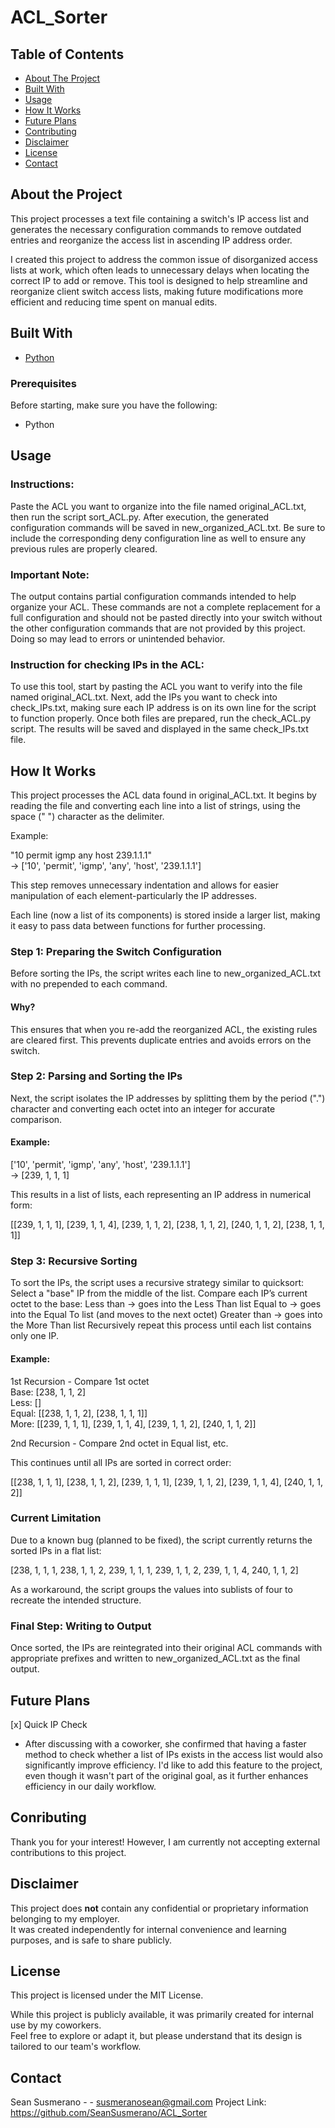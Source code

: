 # ACL_Sorter

## Table of Contents
- [About The Project](#about-the-project)
- [Built With](#built-with)
- [Usage](#usage)
- [How It Works](#how-it-works)
- [Future Plans](#future-plans)
- [Contributing](#contributing)
- [Disclaimer](#disclaimer)
- [License](#license)
- [Contact](#contact)

## About the Project
This project processes a text file containing a switch's IP access list and generates the necessary configuration commands to remove outdated entries and reorganize the access list in ascending IP address order.

I created this project to address the common issue of disorganized access lists at work, which often leads to unnecessary delays when locating the correct IP to add or remove. This tool is designed to help streamline and reorganize client switch access lists, making future modifications more efficient and reducing time spent on manual edits.


## Built With
- [Python](https://www.python.org/)

### Prerequisites
   Before starting, make sure you have the following:
   - Python


## Usage
### Instructions:
Paste the ACL you want to organize into the file named original_ACL.txt, then run the script sort_ACL.py. After execution, the generated configuration commands will be saved in new_organized_ACL.txt.
Be sure to include the corresponding deny configuration line as well to ensure any previous rules are properly cleared.

### Important Note:
The output contains partial configuration commands intended to help organize your ACL. These commands are not a complete replacement for a full configuration and should not be pasted directly into your switch without the other configuration commands that are not provided by this project. Doing so may lead to errors or unintended behavior.

### Instruction for checking IPs in the ACL:
To use this tool, start by pasting the ACL you want to verify into the file named original_ACL.txt. Next, add the IPs you want to check into check_IPs.txt, making sure each IP address is on its own line for the script to function properly. Once both files are prepared, run the check_ACL.py script. The results will be saved and displayed in the same check_IPs.txt file.


## How It Works

This project processes the ACL data found in original_ACL.txt. It begins by reading the file and converting each line into a list of strings, using the space (" ") character as the delimiter.

Example:

"10 permit igmp any host 239.1.1.1"  
→ ['10', 'permit', 'igmp', 'any', 'host', '239.1.1.1']

This step removes unnecessary indentation and allows for easier manipulation of each element-particularly the IP addresses.

Each line (now a list of its components) is stored inside a larger list, making it easy to pass data between functions for further processing.

### Step 1: Preparing the Switch Configuration

Before sorting the IPs, the script writes each line to new_organized_ACL.txt with no prepended to each command.

#### Why?
This ensures that when you re-add the reorganized ACL, the existing rules are cleared first. This prevents duplicate entries and avoids errors on the switch.

### Step 2: Parsing and Sorting the IPs

Next, the script isolates the IP addresses by splitting them by the period (".") character and converting each octet into an integer for accurate comparison.

#### Example:

['10', 'permit', 'igmp', 'any', 'host', '239.1.1.1']  
→ [239, 1, 1, 1]

This results in a list of lists, each representing an IP address in numerical form:

[[239, 1, 1, 1], [239, 1, 1, 4], [239, 1, 1, 2], [238, 1, 1, 2], [240, 1, 1, 2], [238, 1, 1, 1]]

### Step 3: Recursive Sorting

To sort the IPs, the script uses a recursive strategy similar to quicksort:
    Select a "base" IP from the middle of the list.
    Compare each IP’s current octet to the base:
        Less than → goes into the Less Than list
        Equal to → goes into the Equal To list (and moves to the next octet)
        Greater than → goes into the More Than list
    Recursively repeat this process until each list contains only one IP.

#### Example:

1st Recursion - Compare 1st octet  
Base: [238, 1, 1, 2]  
Less: []  
Equal: [[238, 1, 1, 2], [238, 1, 1, 1]]  
More: [[239, 1, 1, 1], [239, 1, 1, 4], [239, 1, 1, 2], [240, 1, 1, 2]]

2nd Recursion - Compare 2nd octet in Equal list, etc.

This continues until all IPs are sorted in correct order:

[[238, 1, 1, 1], [238, 1, 1, 2], [239, 1, 1, 1], [239, 1, 1, 2], [239, 1, 1, 4], [240, 1, 1, 2]]

### Current Limitation

Due to a known bug (planned to be fixed), the script currently returns the sorted IPs in a flat list:

[238, 1, 1, 1, 238, 1, 1, 2, 239, 1, 1, 1, 239, 1, 1, 2, 239, 1, 1, 4, 240, 1, 1, 2]

As a workaround, the script groups the values into sublists of four to recreate the intended structure.

### Final Step: Writing to Output

Once sorted, the IPs are reintegrated into their original ACL commands with appropriate prefixes and written to new_organized_ACL.txt as the final output.


## Future Plans
[x] Quick IP Check
- After discussing with a coworker, she confirmed that having a faster method to check whether a list of IPs exists in the access list would also significantly improve efficiency. I'd like to add this feature to the project, even though it wasn't part of the original goal, as it further enhances efficiency in our daily workflow.


## Conributing
   Thank you for your interest! However, I am currently not accepting external contributions to this project.


## Disclaimer

This project does **not** contain any confidential or proprietary information belonging to my employer.  
It was created independently for internal convenience and learning purposes, and is safe to share publicly.


## License
This project is licensed under the MIT License.

While this project is publicly available, it was primarily created for internal use by my coworkers.  
Feel free to explore or adapt it, but please understand that its design is tailored to our team's workflow.


## Contact
Sean Susmerano - - susmeranosean@gmail.com
Project Link: https://github.com/SeanSusmerano/ACL_Sorter
